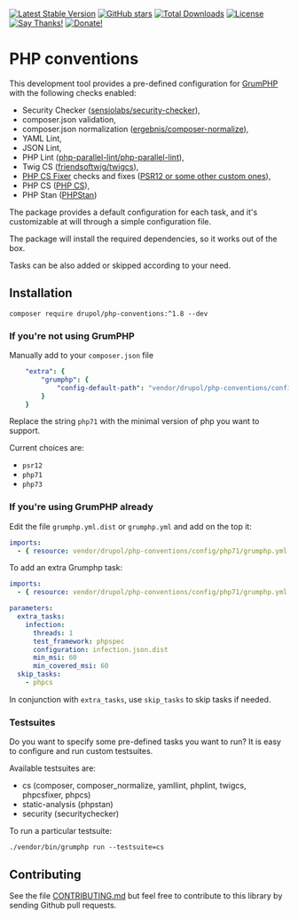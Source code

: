 [![Latest Stable Version](https://img.shields.io/packagist/v/drupol/php-conventions.svg?style=flat-square)](https://packagist.org/packages/drupol/php-conventions)
 [![GitHub stars](https://img.shields.io/github/stars/drupol/php-conventions.svg?style=flat-square)](https://packagist.org/packages/drupol/php-conventions)
 [![Total Downloads](https://img.shields.io/packagist/dt/drupol/php-conventions.svg?style=flat-square)](https://packagist.org/packages/drupol/php-conventions)
 [![License](https://img.shields.io/packagist/l/drupol/php-conventions.svg?style=flat-square)](https://packagist.org/packages/drupol/php-conventions)
 [![Say Thanks!](https://img.shields.io/badge/Say-thanks-brightgreen.svg?style=flat-square)](https://saythanks.io/to/drupol)
 [![Donate!](https://img.shields.io/badge/Donate-Paypal-brightgreen.svg?style=flat-square)](https://paypal.me/drupol)

# PHP conventions

This development tool provides a pre-defined configuration for [GrumPHP](https://github.com/phpro/grumphp) with the
following checks enabled:

* Security Checker ([sensiolabs/security-checker](https://packagist.org/packages/sensiolabs/security-checker)),
* composer.json validation,
* composer.json normalization ([ergebnis/composer-normalize](https://packagist.org/packages/ergebnis/composer-normalize)),
* YAML Lint,
* JSON Lint,
* PHP Lint ([php-parallel-lint/php-parallel-lint](https://packagist.org/packages/php-parallel-lint/php-parallel-lint)),
* Twig CS ([friendsoftwig/twigcs](https://packagist.org/packages/friendsoftwig/twigcs)),
* [PHP CS Fixer](https://github.com/FriendsOfPHP/PHP-CS-Fixer) checks and fixes ([PSR12 or some other custom ones](https://packagist.org/packages/drupol/phpcsfixer-configs-php)),
* PHP CS ([PHP CS](https://packagist.org/packages/squizlabs/php_codesniffer)),
* PHP Stan ([PHPStan](https://packagist.org/packages/phpstan/phpstan))

The package provides a default configuration for each task, and it's customizable at will through a simple configuration
file.

The package will install the required dependencies, so it works out of the box.

Tasks can be also added or skipped according to your need.

## Installation

```shell
composer require drupol/php-conventions:^1.8 --dev
```

### If you're not using GrumPHP

Manually add to your `composer.json` file

```yaml
    "extra": {
        "grumphp": {
            "config-default-path": "vendor/drupol/php-conventions/config/php71/grumphp.yml"
        }
    }
```

Replace the string `php71` with the minimal version of php you want to support.

Current choices are:

* `psr12`
* `php71`
* `php73`

### If you're using GrumPHP already

Edit the file `grumphp.yml.dist` or `grumphp.yml` and add on the top it:

```yaml
imports:
  - { resource: vendor/drupol/php-conventions/config/php71/grumphp.yml }
```

To add an extra Grumphp task:

```yaml
imports:
  - { resource: vendor/drupol/php-conventions/config/php71/grumphp.yml }

parameters:
  extra_tasks:
    infection:
      threads: 1
      test_framework: phpspec
      configuration: infection.json.dist
      min_msi: 60
      min_covered_msi: 60
  skip_tasks:
    - phpcs
```

In conjunction with `extra_tasks`, use `skip_tasks` to skip tasks if needed.

### Testsuites

Do you want to specify some pre-defined tasks you want to run? It is easy to configure and run custom testsuites.

Available testsuites are:

* cs (composer, composer_normalize, yamllint, phplint, twigcs, phpcsfixer, phpcs)
* static-analysis (phpstan)
* security (securitychecker)

To run a particular testsuite:

`./vendor/bin/grumphp run --testsuite=cs`

## Contributing

See the file [CONTRIBUTING.md](.github/CONTRIBUTING.md) but feel free to contribute to this library by sending Github pull requests.
